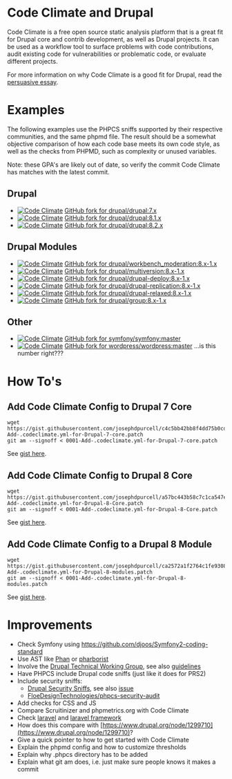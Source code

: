 # Code Climate and Drupal

Code Climate is a free open source static analysis platform that is a great fit for Drupal core and contrib development, as well as Drupal projects. It can be used as a workflow tool to surface problems with code contributions, audit existing code for vulnerabilities or problematic code, or evaluate different projects.

For more information on why Code Climate is a good fit for Drupal, read the [persuasive essay](persuasive-essay.md).

# Examples

The following examples use the PHPCS sniffs supported by their respective communities, and the same phpmd file. The result should be a somewhat objective comparison of how each code base meets its own code style, as well as the checks from PHPMD, such as complexity or unused variables.

Note: these GPA's are likely out of date, so verify the commit Code Climate has matches with the latest commit.

## Drupal

* [![Code Climate](https://codeclimate.com/github/josephdpurcell/drupal-7.x/badges/gpa.svg)](https://codeclimate.com/github/josephdpurcell/drupal-7.x) [GitHub fork for drupal/drupal:7.x](https://github.com/josephdpurcell/drupal-7.x)
* [![Code Climate](https://codeclimate.com/github/josephdpurcell/drupal/badges/gpa.svg)](https://codeclimate.com/github/josephdpurcell/drupal) [GitHub fork for drupal/drupal:8.1.x](https://github.com/josephdpurcell/drupal)
* [![Code Climate](https://codeclimate.com/github/josephdpurcell/drupal-8.2.x/badges/gpa.svg)](https://codeclimate.com/github/josephdpurcell/drupal-8.2.x) [GitHub fork for drupal/drupal:8.2.x](https://github.com/josephdpurcell/drupal-8.2.x)

## Drupal Modules

* [![Code Climate](https://codeclimate.com/github/josephdpurcell/workbench_moderation/badges/gpa.svg)](https://codeclimate.com/github/josephdpurcell/workbench_moderation) [GitHub fork for drupal/workbench_moderation:8.x-1.x](https://github.com/josephdpurcell/workbench_moderation)
* [![Code Climate](https://codeclimate.com/github/josephdpurcell/drupal-multiversion/badges/gpa.svg)](https://codeclimate.com/github/josephdpurcell/drupal-multiversion) [GitHub fork for drupal/multiversion:8.x-1.x](https://github.com/josephdpurcell/drupal-multiversion)
* [![Code Climate](https://codeclimate.com/github/josephdpurcell/drupal-deploy/badges/gpa.svg)](https://codeclimate.com/github/josephdpurcell/drupal-deploy) [GitHub fork for drupal/drupal-deploy:8.x-1.x](https://github.com/josephdpurcell/drupal-deploy)
* [![Code Climate](https://codeclimate.com/github/josephdpurcell/drupal-replication/badges/gpa.svg)](https://codeclimate.com/github/josephdpurcell/drupal-replication) [GitHub fork for drupal/drupal-replication:8.x-1.x](https://github.com/josephdpurcell/drupal-replication)
* [![Code Climate](https://codeclimate.com/github/josephdpurcell/drupal-relaxed/badges/gpa.svg)](https://codeclimate.com/github/josephdpurcell/drupal-relaxed) [GitHub fork for drupal/drupal-relaxed:8.x-1.x](https://github.com/josephdpurcell/drupal-relaxed)
* [![Code Climate](https://codeclimate.com/github/josephdpurcell/drupal-group/badges/gpa.svg)](https://codeclimate.com/github/josephdpurcell/drupal-group) [GitHub fork for drupal/group:8.x-1.x](https://github.com/josephdpurcell/drupal-group)

## Other

* [![Code Climate](https://codeclimate.com/github/josephdpurcell/symfony/badges/gpa.svg)](https://codeclimate.com/github/josephdpurcell/symfony) [GitHub fork for symfony/symfony:master](https://github.com/josephdpurcell/symfony)
* [![Code Climate](https://codeclimate.com/repos/5730fdf0d132d84858004be5/badges/9503049144363360d9c2/gpa.svg)](https://codeclimate.com/repos/5730fdf0d132d84858004be5/feed) [GitHub fork for wordpress/wordpress:master](https://github.com/josephdpurcell/wordpress) ...is this number right???

# How To's

## Add Code Climate Config to Drupal 7 Core

```
wget https://gist.githubusercontent.com/josephdpurcell/c4c5bb42bb8f4dd75b0cdaf41e2a023e/raw/9205838037a2ee6f62a69962a0252f6b8ec3f7c7/0001-Add-.codeclimate.yml-for-Drupal-7-core.patch
git am --signoff < 0001-Add-.codeclimate.yml-for-Drupal-7-core.patch
```

See [gist here](https://gist.github.com/josephdpurcell/c4c5bb42bb8f4dd75b0cdaf41e2a023e).

## Add Code Climate Config to Drupal 8 Core

```
wget https://gist.githubusercontent.com/josephdpurcell/a57bc443b58c7c1ca547e5a7b067ff30/raw/2d05db503001af1a90d2d40a9270e0c5fb8c50a2/0001-Add-.codeclimate.yml-for-Drupal-8-Core.patch
git am --signoff < 0001-Add-.codeclimate.yml-for-Drupal-8-Core.patch
```

See [gist here](https://gist.github.com/josephdpurcell/a57bc443b58c7c1ca547e5a7b067ff30).

## Add Code Climate Config to a Drupal 8 Module

```
wget https://gist.githubusercontent.com/josephdpurcell/ca2572a1f2764c1fe930885c29d06382/raw/cc3437d7e93c5b9184561a5e09d34921bb6336b6/0001-Add-.codeclimate.yml-for-Drupal-8-modules.patch
git am --signoff < 0001-Add-.codeclimate.yml-for-Drupal-8-modules.patch
```

See [gist here](https://gist.github.com/josephdpurcell/ca2572a1f2764c1fe930885c29d06382).

# Improvements

* Check Symfony using https://github.com/djoos/Symfony2-coding-standard
* Use AST like [Phan](https://github.com/etsy/phan) or [pharborist](https://github.com/grom358/pharborist)
* Involve the [Drupal Technical Working Group](https://groups.drupal.org/node/510675), see also [guidelines](https://www.drupal.org/project/coding_standards)
* Have PHPCS include Drupal code sniffs (just like it does for PRS2)
* Include security sniffs:
    * [Drupal Security Sniffs](https://www.drupal.org/sandbox/coltrane/1921926), see also [issue](https://www.drupal.org/node/1844870)
    * [FloeDesignTechnologies/phpcs-security-audit](https://github.com/FloeDesignTechnologies/phpcs-security-audit)
* Add checks for CSS and JS
* Compare Scruitinizer and phpmetrics.org with Code Climate
* Check [laravel](https://github.com/laravel/laravel) and [laravel framework](https://github.com/laravel/framework)
* How does this compare with [https://www.drupal.org/node/1299710](https://www.drupal.org/node/1299710)?
* Give a quick pointer to how to get started with Code Climate
* Explain the phpmd config and how to customize thresholds
* Explain why .phpcs directory has to be added
* Explain what git am does, i.e. just make sure people knows it makes a commit
